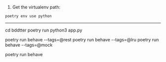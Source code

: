 1. Get the virtualenv path:

```bash
poetry env use python
```



---

cd bddtter
poetry run python3 app.py

poetry run behave --tags=@rest
poetry run behave --tags=@lru
poetry run behave --tags=@mock

poetry run behave

